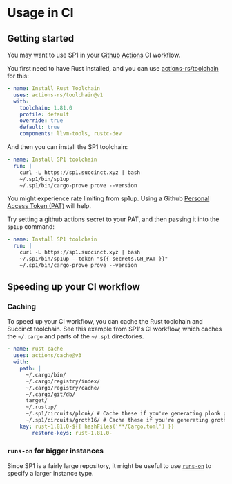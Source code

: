 # Usage in CI

## Getting started

You may want to use SP1 in your [Github Actions](https://docs.github.com/en/actions) CI workflow.

You first need to have Rust installed, and you can use
[actions-rs/toolchain](https://github.com/actions-rs/toolchain) for this:

```yaml
- name: Install Rust Toolchain
  uses: actions-rs/toolchain@v1
  with:
    toolchain: 1.81.0
    profile: default
    override: true
    default: true
    components: llvm-tools, rustc-dev
```

And then you can install the SP1 toolchain:

```yaml
- name: Install SP1 toolchain
  run: |
    curl -L https://sp1.succinct.xyz | bash
    ~/.sp1/bin/sp1up 
    ~/.sp1/bin/cargo-prove prove --version
```

You might experience rate limiting from sp1up. Using a Github
[Personal Access Token (PAT)](https://docs.github.com/en/authentication/keeping-your-account-and-data-secure/managing-your-personal-access-tokens#creating-a-fine-grained-personal-access-token) will help.

Try setting a github actions secret to your PAT, and then passing it into the `sp1up` command:

```yaml
- name: Install SP1 toolchain
  run: |
    curl -L https://sp1.succinct.xyz | bash
    ~/.sp1/bin/sp1up --token "${{ secrets.GH_PAT }}"
    ~/.sp1/bin/cargo-prove prove --version
```

## Speeding up your CI workflow

### Caching

To speed up your CI workflow, you can cache the Rust toolchain and Succinct toolchain. See this example
from SP1's CI workflow, which caches the `~/.cargo` and parts of the `~/.sp1` directories.

```yaml
- name: rust-cache
  uses: actions/cache@v3
  with:
    path: |
      ~/.cargo/bin/
      ~/.cargo/registry/index/
      ~/.cargo/registry/cache/
      ~/.cargo/git/db/
      target/
      ~/.rustup/
      ~/.sp1/circuits/plonk/ # Cache these if you're generating plonk proofs with docker in CI.
      ~/.sp1/circuits/groth16/ # Cache these if you're generating groth16 proofs with docker in CI.
    key: rust-1.81.0-${{ hashFiles('**/Cargo.toml') }}
        restore-keys: rust-1.81.0-
```

### `runs-on` for bigger instances

Since SP1 is a fairly large repository, it might be useful to use [`runs-on`](https://github.com/runs-on/runs-on)
to specify a larger instance type.
